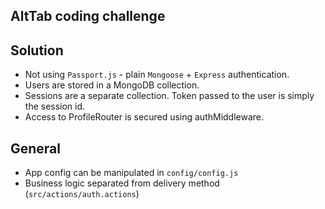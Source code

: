 ## AltTab coding challenge

## Solution
* Not using `Passport.js` - plain `Mongoose` + `Express` authentication.
* Users are stored in a MongoDB collection.
* Sessions are a separate collection. Token passed to the user is simply the session id.
* Access to ProfileRouter is secured using authMiddleware.

## General
* App config can be manipulated in `config/config.js`
* Business logic separated from delivery method (`src/actions/auth.actions`) 
